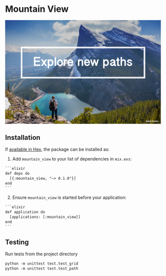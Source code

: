 # Mountain View

![Mountain View](https://github.com/shavit/MountainViews/blob/master/doc/mountain_views.jpg?raw=true)

## Installation

If [available in Hex](https://hex.pm/docs/publish), the package can be installed as:

  1. Add `mountain_view` to your list of dependencies in `mix.exs`:

    ```elixir
    def deps do
      [{:mountain_view, "~> 0.1.0"}]
    end
    ```

  2. Ensure `mountain_view` is started before your application:

    ```elixir
    def application do
      [applications: [:mountain_view]]
    end
    ```


## Testing
Run tests from the project directory
````
python -m unittest test.test_grid
python -m unittest test.test_path
````
